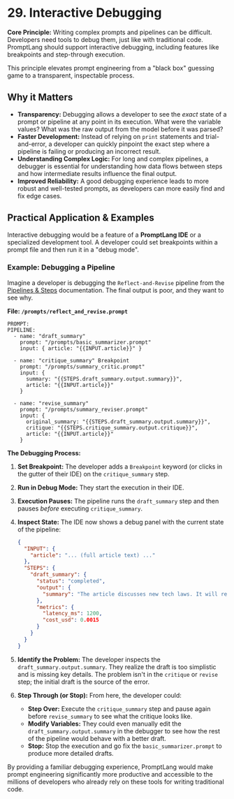 # 29. Interactive Debugging

**Core Principle:** Writing complex prompts and pipelines can be difficult. Developers need tools to debug them, just like with traditional code. PromptLang should support interactive debugging, including features like breakpoints and step-through execution.

This principle elevates prompt engineering from a "black box" guessing game to a transparent, inspectable process.

## Why it Matters

*   **Transparency:** Debugging allows a developer to see the *exact* state of a prompt or pipeline at any point in its execution. What were the variable values? What was the raw output from the model before it was parsed?
*   **Faster Development:** Instead of relying on `print` statements and trial-and-error, a developer can quickly pinpoint the exact step where a pipeline is failing or producing an incorrect result.
*   **Understanding Complex Logic:** For long and complex pipelines, a debugger is essential for understanding how data flows between steps and how intermediate results influence the final output.
*   **Improved Reliability:** A good debugging experience leads to more robust and well-tested prompts, as developers can more easily find and fix edge cases.

## Practical Application & Examples

Interactive debugging would be a feature of a **PromptLang IDE** or a specialized development tool. A developer could set breakpoints within a prompt file and then run it in a "debug mode".

### Example: Debugging a Pipeline

Imagine a developer is debugging the `Reflect-and-Revise` pipeline from the [Pipelines & Steps](./pipelines_steps.md) documentation. The final output is poor, and they want to see why.

**File: `/prompts/reflect_and_revise.prompt`**
```
PROMPT:
PIPELINE:
  - name: "draft_summary"
    prompt: "/prompts/basic_summarizer.prompt"
    input: { article: "{{INPUT.article}}" }

  - name: "critique_summary" Breakpoint
    prompt: "/prompts/summary_critic.prompt"
    input: {
      summary: "{{STEPS.draft_summary.output.summary}}",
      article: "{{INPUT.article}}"
    }

  - name: "revise_summary"
    prompt: "/prompts/summary_reviser.prompt"
    input: {
      original_summary: "{{STEPS.draft_summary.output.summary}}",
      critique: "{{STEPS.critique_summary.output.critique}}",
      article: "{{INPUT.article}}"
    }
```

**The Debugging Process:**

1.  **Set Breakpoint:** The developer adds a `Breakpoint` keyword (or clicks in the gutter of their IDE) on the `critique_summary` step.
2.  **Run in Debug Mode:** They start the execution in their IDE.
3.  **Execution Pauses:** The pipeline runs the `draft_summary` step and then pauses *before* executing `critique_summary`.
4.  **Inspect State:** The IDE now shows a debug panel with the current state of the pipeline:

    ```json
    {
      "INPUT": {
        "article": "... (full article text) ..."
      },
      "STEPS": {
        "draft_summary": {
          "status": "completed",
          "output": {
            "summary": "The article discusses new tech laws. It will require companies to disclose data policies and may face challenges."
          },
          "metrics": {
            "latency_ms": 1200,
            "cost_usd": 0.0015
          }
        }
      }
    }
    ```

5.  **Identify the Problem:** The developer inspects the `draft_summary.output.summary`. They realize the draft is too simplistic and is missing key details. The problem isn't in the `critique` or `revise` step; the initial draft is the source of the error.

6.  **Step Through (or Stop):** From here, the developer could:
    *   **Step Over:** Execute the `critique_summary` step and pause again before `revise_summary` to see what the critique looks like.
    *   **Modify Variables:** They could even manually edit the `draft_summary.output.summary` in the debugger to see how the rest of the pipeline would behave with a better draft.
    *   **Stop:** Stop the execution and go fix the `basic_summarizer.prompt` to produce more detailed drafts.

By providing a familiar debugging experience, PromptLang would make prompt engineering significantly more productive and accessible to the millions of developers who already rely on these tools for writing traditional code.

